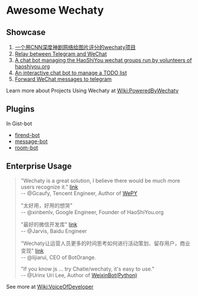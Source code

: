 # Awesome Wechaty

## Showcase

1. [一个用CNN深度神剧网络给图片评分的wechaty项目](https://github.com/huyingxi/wechaty_selfie)
2. [Relay between Telegram and WeChat](https://github.com/Firaenix/TeleChatRelay)
3. [A chat bot managing the HaoShiYou wechat groups run by volunteers of haoshiyou.org](https://github.com/xinbenlv/haoshiyou-bot)
4. [An interactive chat bot to manage a TODO list](https://github.com/coderbunker/candobot)
5. [Forward WeChat messages to telegram](https://github.com/luosheng/Wegram)

Learn more about Projects Using Wechaty at [Wiki:PoweredByWechaty](https://github.com/chatie/wechaty/wiki/PoweredByWechaty)

## Plugins

In Gist-bot

* [firend-bot](https://github.com/Chatie/wechaty/blob/master/examples/gist-bot/on-friend.ts)
* [message-bot](https://github.com/Chatie/wechaty/blob/master/examples/gist-bot/on-message.ts)
* [room-bot](https://github.com/Chatie/wechaty/blob/master/examples/gist-bot/on-room-join.ts)

## Enterprise Usage

> "Wechaty is a great solution, I believe there would be much more users recognize it." [link](https://github.com/chatie/wechaty/pull/310#issuecomment-285574472)  
> -- @Gcaufy, Tencent Engineer, Author of [WePY](https://github.com/Tencent/wepy)
>
> "太好用，好用的想哭"  
> -- @xinbenlv, Google Engineer, Founder of HaoShiYou.org
>
> "最好的微信开发库" [link](http://weibo.com/3296245513/Ec4iNp9Ld?type=comment)  
> -- @Jarvis, Baidu Engineer
>
> "Wechaty让运营人员更多的时间思考如何进行活动策划、留存用户，商业变现" [link](http://mp.weixin.qq.com/s/dWHAj8XtiKG-1fIS5Og79g)  
> -- @lijiarui, CEO of BotOrange.
>
> "If you know js ... try Chatie/wechaty, it's easy to use."  
> -- @Urinx Uri Lee, Author of [WeixinBot\(Python\)](https://github.com/Urinx/WeixinBot)

See more at [Wiki:VoiceOfDeveloper](https://github.com/Chatie/wechaty/wiki/VoiceOfDeveloper)

